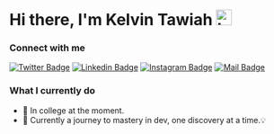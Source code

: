 <h1 align="left">Hi there, I'm Kelvin Tawiah <img src="https://user-images.githubusercontent.com/1303154/88677602-1635ba80-d120-11ea-84d8-d263ba5fc3c0.gif" width="28px" height="28px" alt="hi"></h1>

<!-- 🚀 Check out my new portfolio [here](https://kelvintawiahdev.vercel.app/) -->


### Connect with me

[![Twitter Badge](https://img.shields.io/badge/-@Walker-1ca0f1?style=flat&labelColor=1ca0f1&logo=twitter&logoColor=white&link=https://twitter.com/KelvinTawiah928)](https://twitter.com/KelvinTawiah928) 
[![Linkedin Badge](https://img.shields.io/badge/-ktawiah-0e76a8?style=flat&labelColor=0e76a8&logo=linkedin&logoColor=white)](https://www.linkedin.com/in/ktawiah/) [![Instagram Badge](https://img.shields.io/badge/-@kellywalker-e84393?style=flat&labelColor=e84393&logo=instagram&logoColor=white)](https://www.instagram.com/walkr.k/)
[![Mail Badge](https://img.shields.io/badge/-kelvintawiah-c0392b?style=flat&labelColor=c0392b&logo=gmail&logoColor=white)](mailto:kelivntawiah224@gmail.com)


### What I currently do

- 🔭 In college at the moment.
- 🌱 Currently a journey to mastery in dev, one discovery at a time.💡
<!-- - ⚡ Fun fact: When I kick back and relax, video games and anime are my go-to.🎮




### Languages, Frameworks, and Tools
<foreignObject width="100%" height="100%">
  <div xmlns="http://www.w3.org/1999/xhtml">
    <div class="tools">
      <img
        alt="HTML5"
        width="45px"
        title="HTML"
        src="https://raw.githubusercontent.com/github/explore/80688e429a7d4ef2fca1e82350fe8e3517d3494d/topics/html/html.png"
      />
      <img
        alt="CSS"
        width="45px"
        title="CSS"
        src="https://raw.githubusercontent.com/github/explore/80688e429a7d4ef2fca1e82350fe8e3517d3494d/topics/css/css.png?size=48"
      />
      <img
        alt="Python"
        title="Python"
        width="45px"
        src="https://cdn.jsdelivr.net/gh/devicons/devicon/icons/python/python-original.svg"
      />
      <img
        alt="tailwind"
        title="tailwindcss"
        width="56px"
        src="https://github.com/tailwindlabs.png?size=40"
      />
      <img
        alt="JavaScript"
        width="36px"
        title="Javascript"
        src="https://raw.githubusercontent.com/github/explore/80688e429a7d4ef2fca1e82350fe8e3517d3494d/topics/javascript/javascript.png?size=48"
      />
      <img
        alt="github"
        width="36px"
        title="typescript"
        src="https://cdn.jsdelivr.net/gh/devicons/devicon/icons/typescript/typescript-original.svg"
      />
      <img
        alt="nextjs"
        width="45px"
        title="nextjs"
        src="https://cdn.jsdelivr.net/gh/devicons/devicon/icons/nextjs/nextjs-original.svg"
      />
      <img
        alt="django"
        width="45px"
        title="django"
        src="https://cdn.jsdelivr.net/gh/devicons/devicon@latest/icons/django/django-plain.svg"
      />
      <img
        src="https://raw.githubusercontent.com/devicons/devicon/master/icons/amazonwebservices/amazonwebservices-original-wordmark.svg"
        alt="aws"
        width="45px"
        title="AWS"
      />
      <img
        src="https://www.vectorlogo.zone/logos/sqlite/sqlite-icon.svg"
        alt="sqlite"
        title="sqlite"
        width="45px"
      />
      <img
        alt="github"
        width="45px"
        title="github"
        src="https://cdn.jsdelivr.net/gh/devicons/devicon@latest/icons/postgresql/postgresql-plain.svg"
      />
      <img
        alt="docker"
        width="49px"
        title="Docker"
        src="https://cdn.jsdelivr.net/gh/devicons/devicon/icons/docker/docker-original.svg"
      />
      <img
        alt="figma"
        width="38px"
        title="figma"
        src="https://cdn.jsdelivr.net/gh/devicons/devicon/icons/figma/figma-original.svg"
      />
      <img
        alt="github"
        title="git"
        width="42px"
        src="https://cdn.jsdelivr.net/gh/devicons/devicon/icons/git/git-original.svg"
      />
  </div>
</foreignObject>
 <br/>
<details>
<summary style="font-weight:bold;font-size: 1.1rem">
  View Stats
</summary>
<br/> -->
  
<!--<img align="center" src="https://github-readme-streak-stats.herokuapp.com/?user=ktawiah" alt="ktawiah" />
<br /> <br/>

<p>&nbsp;<img align="center" src="https://github-readme-stats.vercel.app/api?username=ktawiah&show_icons=true&locale=en" alt="ktawiah" /></p>
</details> -->
